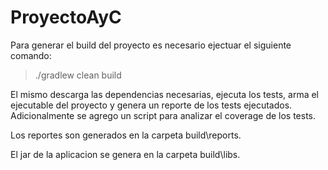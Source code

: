# ProyectoAyC

Para generar el build del proyecto es necesario ejectuar el siguiente comando:

  > ./gradlew clean build
  
El mismo descarga las dependencias necesarias, ejecuta los tests, arma el ejecutable del proyecto
y genera un reporte de los tests ejecutados. Adicionalmente se agrego un script para analizar el 
coverage de los tests.

Los reportes son generados en la carpeta build\reports.

El jar de la aplicacion se genera en la carpeta build\libs.
